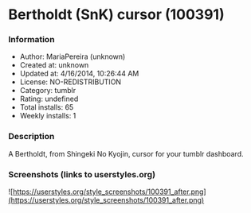 # Bertholdt (SnK) cursor (100391)

### Information
- Author: MariaPereira (unknown)
- Created at: unknown
- Updated at: 4/16/2014, 10:26:44 AM
- License: NO-REDISTRIBUTION
- Category: tumblr
- Rating: undefined
- Total installs: 65
- Weekly installs: 1


### Description
A Bertholdt, from Shingeki No Kyojin, cursor for your tumblr dashboard.


### Screenshots (links to userstyles.org)
![https://userstyles.org/style_screenshots/100391_after.png](https://userstyles.org/style_screenshots/100391_after.png)


